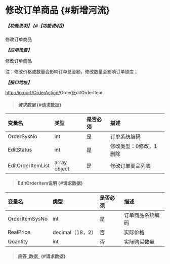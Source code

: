 # 修改订单商品 {#新增河流}

##### _【功能说明】_ {#【功能说明】}

修改订单商品

_**【应用场景】**_

修改订单商品

注：修改价格或数量会影响订单总金额，修改数量会影响订单锁库；

_**【接口地址】**_

[http://ip:port/OrderAction/](http://ip:port/HMAction/River/AddRiver)Order[/E](http://ip:port/HMAction/River/AddRiver)ditOrderItem

> #### _请求数据_ {#请求数据}

| 变量名 | 类型 | 是否必须 | 描述 |
| :--- | :--- | :--- | :--- |
| OrderSysNo | int | 是 | 订单系统编码 |
| EditStatus | int | 是 | 修改类型：0修改，1删除 |
| EditOrderItemList | array object | 是 | 修改订单商品列表 |

> #### EditOrderItem说明 {#请求数据}

| 变量名 | 类型 | 是否必须 | 描述 |
| :--- | :--- | :--- | :--- |
| OrderItemSysNo | int | 是 | 订单商品系统编码 |
| RealPrice | decimal（18，2） | 否 | 实际价格 |
| Quantity | int | 否 | 实际购买数量 |

> #### 应答_数据_ {#请求数据}



